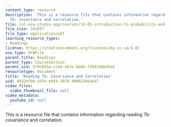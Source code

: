 ```yaml
---
content_type: resource
description: 'This is a resource file that contains information regarding reading
  7b: covariance and correlation.'
file: /ol-ocw-studio-app/courses/18-05-introduction-to-probability-and-statistics-spring-2014/46d2ef60a5fee044397040002266a447_MIT18_05S14_Reading7b.pdf
file_size: 342657
file_type: application/pdf
learning_resource_types:
- Readings
license: https://creativecommons.org/licenses/by-nc-sa/4.0/
ocw_type: OCWFile
parent_title: Readings
parent_type: CourseSection
parent_uid: 579c055a-ccb4-eb7e-bb6b-f294146b45a5
resourcetype: Document
title: 'Reading 7b: Covariance and Correlation'
uid: 46d2ef60-a5fe-e044-3970-40002266a447
video_files:
  video_thumbnail_file: null
video_metadata:
  youtube_id: null
---
```

This is a resource file that contains information regarding reading 7b: covariance and correlation.